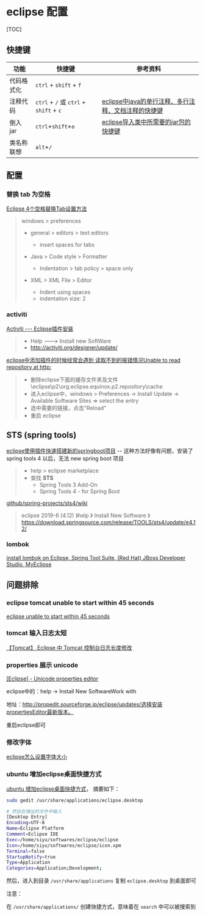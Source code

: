 # eclipse 配置

[TOC]

## 快捷键

| 功能       | 快捷键                                     | 参考资料                                                     |
| ---------- | ------------------------------------------ | ------------------------------------------------------------ |
| 代码格式化 | `ctrl` + `shift` + `f`                     |                                                              |
| 注释代码   | `ctrl` + `/`   或   `ctrl` + `shift` + `c` | [eclipse中java的单行注释、多行注释、文档注释的快捷键](https://blog.csdn.net/qq_41101701/article/details/81866705) |
| 倒入 jar   | `ctrl`+`shift`+`o`                         | [eclipse导入类中所需要的jar包的快捷键](https://blog.csdn.net/wzn1054162229/article/details/80703560) |
| 类名称联想 | `alt`+`/`                                  |                                                              |



## 配置

### 替换 tab 为空格

[Eclipse 4个空格替换Tab设置方法](https://blog.csdn.net/su749520/article/details/78662032)

> windows > preferences 
>
> + general > editors > text editors
>   + insert spaces for tabs
>
> + Java > Code style > Formatter
>   + Indentation > tab policy > space only
> + XML > XML File > Editor
>   + Indent using spaces
>   + indentation size: 2

### activiti

[Activiti --- Eclipse插件安装](https://blog.csdn.net/ka_ka314/article/details/79431197)

> + Help ---> Install new SoftWare
> + http://activiti.org/designer/update/

[eclipse中添加插件的时候经常会遇到 读取不到的报错情况Unable to read repository at http:](https://blog.csdn.net/xiaofanren1111/article/details/80997991)

> + 删除eclipse下面的缓存文件夹及文件  \eclipse\p2\org.eclipse.equinox.p2.repository\cache
> + 进入eclipse中，windows > Preferences -> Install Update -> Available Software Sites => select the entry
> + 选中需要的链接，点击"Reload"
> + 重启 eclipse

## STS (spring tools)

[eclipse使用插件快速搭建新的springboot项目](https://jingyan.baidu.com/article/e73e26c06d31b924adb6a704.html) -- 这种方法好像有问题，安装了 spring tools 4 以后，无法 new spring boot 项目

> + help > eclipse marketplace
> + 查找 **STS**
>   + Spring Tools 3 Add-On
>   + Spring Tools 4 - for Spring Boot

[github/spring-projects/sts4/wiki](https://github.com/spring-projects/sts4/wiki)

> eclipse 2019-6 (4.12) 》help 》 Install New Software 》 https://download.springsource.com/release/TOOLS/sts4/update/e4.12/

### lombok

[install lombok on Eclipse, Spring Tool Suite, (Red Hat) JBoss Developer Studio, MyEclipse](https://www.projectlombok.org/setup/eclipse)

## 问题排除

### eclipse tomcat unable to start within 45 seconds

[eclipse unable to start within 45 seconds](https://jingyan.baidu.com/article/6525d4b150cf72ac7c2e9441.html)

### tomcat 输入日志太短

[【Tomcat】 Eclipse 中 Tomcat 控制台日志长度修改](https://blog.csdn.net/qq934235475/article/details/84393631)

### properties 展示 unicode 

[[Eclipse] - Unicode properties editor](https://www.cnblogs.com/HD/p/4073221.html)

eclipse中的：help -> Install New SoftwareWork with

地址：http://propedit.sourceforge.jp/eclipse/updates/选择安装propertiesEditor最新版本。

重启eclipse即可

### 修改字体

[eclipse怎么设置字体大小](https://jingyan.baidu.com/article/f96699bb9442f3894e3c1b15.html)

### ubuntu 增加eclipse桌面快捷方式

[ubuntu 增加eclipse桌面快捷方式](https://blog.csdn.net/wuzuyu365/article/details/51527633)， 摘要如下：

```sh
sudo gedit /usr/share/applications/eclipse.desktop

# 然后在弹出的文件中输入
[Desktop Entry]
Encoding=UTF-8
Name=Eclipse Platform
Comment=Eclipse IDE
Exec=/home/siyu/softwares/eclipse/eclipse
Icon=/home/siyu/softwares/eclipse/icon.xpm
Terminal=false
StartupNotify=true
Type=Application
Categories=Application;Development;
```

然后，进入到目录 `/usr/share/applications` 复制 `eclipse.desktop` 到桌面即可

注意：

在 `/usr/share/applications/` 创建快捷方式，意味着在 `search`  中可以被搜索到

